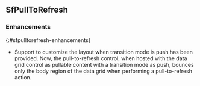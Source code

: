 ## SfPullToRefresh

### Enhancements
{:#sfpulltorefresh-enhancements}

* Support to customize the layout when transition mode is push has been provided. Now, the pull-to-refresh control, when hosted with the data grid control as pullable content with a transition mode as push, bounces only the body region of the data grid when performing a pull-to-refresh action.


